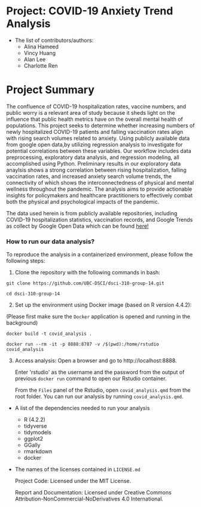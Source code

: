 # Project: COVID-19 Anxiety Trend Analysis
- The list of contributors/authors: 
    - Alina Hameed
    - Vincy Huang
    - Alan Lee
    - Charlotte Ren

# Project Summary 
The confluence of COVID-19 hospitalization rates, vaccine numbers, and public worry is a relevant area of study because it sheds light on the influence that public health metrics have on the overall mental health of populations. This project seeks to determine whether increasing numbers of newly hospitalized COVID-19 patients and falling vaccination rates align with rising search volumes related to anxiety. Using publicly available data from google open data,by utilizing regression analysis to investigate for potential correlations between these variables. Our workflow includes data preprocessing, exploratory data analysis, and regression modeling, all accomplished using Python. Preliminary results in our exploratory data anaylsis shows a strong correlation between rising hospitalization, falling vaccination rates, and increased anxiety search volume trends, the connectivity of which shows the interconnectedness of physical and mental wellness throughout the pandemic. The analysis aims to provide actionable insights for policymakers and healthcare practitioners to effectively combat both the physical and psychological impacts of the pandemic.
    
The data used herein is from publicly available repositories, including COVID-19 hospitalization statistics, vaccination records, and Google Trends as collect by Google Open Data which can be found [here!](https://github.com/GoogleCloudPlatform/covid-19-open-data#aggregated-table)

### How to run our data analysis?
To reproduce the analysis in a containerized environment, please follow the following steps:
1. Clone the repository with the following commands in bash:
```
git clone https://github.com/UBC-DSCI/dsci-310-group-14.git
```
```
cd dsci-310-group-14
```
2. Set up the environment using Docker image (based on R version 4.4.2):

(Please first make sure the `Docker` application is opened and running in the background)

```
docker build -t covid_analysis .
```
```
docker run --rm -it -p 8888:8787 -v /$(pwd):/home/rstudio covid_analysis
```
3. Access analysis:
    Open a browser and go to http://localhost:8888.

    Enter 'rstudio' as the username and the password from the output of previous `docker run` command to open our Rstudio container.

    From the `Files` panel of the Rstudio, open `covid_analysis.qmd` from the root folder. You can run our analysis by running `covid_analysis.qmd`.

- A list of the dependencies needed to run your analysis
  - R (4.2.2)
  - tidyverse
  - tidymodels
  - ggplot2
  - GGally
  - rmarkdown
  - docker

- The names of the licenses contained in `LICENSE.md`

  Project Code: Licensed under the MIT License.
  
  Report and Documentation: Licensed under Creative Commons Attribution-NonCommercial-NoDerivatives 4.0 International.

